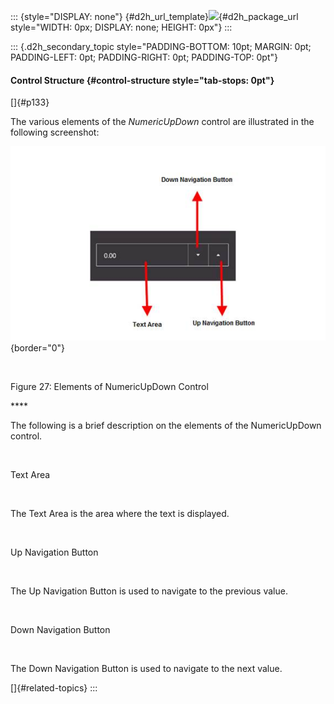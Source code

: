 ::: {style="DISPLAY: none"}
[](ms-xhelp:///?Id=d2h_url_template){#d2h_url_template}![](!package_url!){#d2h_package_url style="WIDTH: 0px; DISPLAY: none; HEIGHT: 0px"}
:::

::: {.d2h_secondary_topic style="PADDING-BOTTOM: 10pt; MARGIN: 0pt; PADDING-LEFT: 0pt; PADDING-RIGHT: 0pt; PADDING-TOP: 0pt"}
#### Control Structure {#control-structure style="tab-stops: 0pt"}

[]{#p133} 

The various elements of the *NumericUpDown* control are illustrated in the following screenshot:

![Description: E:\\Numeric Updown1.png](ImagesExt/image78_30.jpg){border="0"}

 

Figure 27: Elements of NumericUpDown Control

**** 

The following is a brief description on the elements of the NumericUpDown control.

 

Text Area

 

The Text Area is the area where the text is displayed.

 

Up Navigation Button

 

The Up Navigation Button is used to navigate to the previous value.

 

Down Navigation Button

 

The Down Navigation Button is used to navigate to the next value.

[]{#related-topics}
:::
